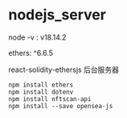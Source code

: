 # nodejs_server

node -v : v18.14.2

ethers: ^6.6.5

react-solidity-ethersjs 后台服务器

```
npm install ethers
npm install dotenv
npm install nftscan-api
npm install --save opensea-js
```
